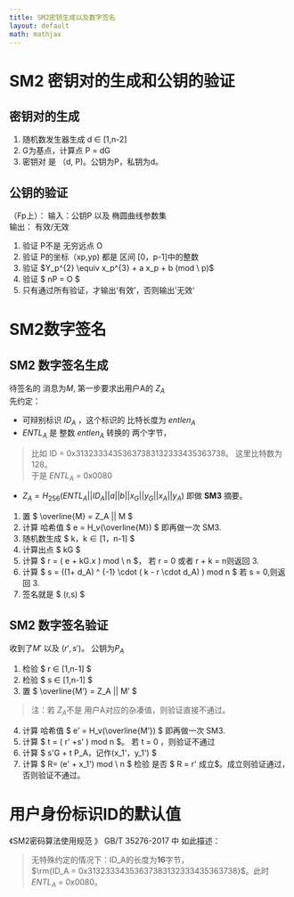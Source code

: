 ```yaml
---
title: SM2密钥生成以及数字签名
layout: default
math: mathjax
---
```


# SM2 密钥对的生成和公钥的验证
## 密钥对的生成
1. 随机数发生器生成 d ∈ [1,n-2]  
2. G为基点，计算点 P = dG  
3. 密钥对 是 （d, P)。公钥为P，私钥为d。

## 公钥的验证
（Fp上）：
输入：公钥P 以及 椭圆曲线参数集  
输出： 有效/无效

1. 验证 P不是 无穷远点 O  
2. 验证 P的坐标（xp,yp) 都是 区间 [0，p-1]中的整数  
3. 验证 \$Y_p^{2}  \equiv x_p^{3} + a x_p + b (mod \ p)\$  
4. 验证 $ nP = O $  
5. 只有通过所有验证，才输出‘有效’，否则输出’无效‘  

# SM2数字签名
## SM2 数字签名生成 
待签名的 消息为$M$,  第一步要求出用户A的 $Z_A$  
先约定：  
- 可辩别标识 $ID_A$ ，这个标识的 比特长度为 $entlen_A$  
- $ENTL_A$ 是 整数  $entlen_A$  转换的 两个字节，  
> 比如 ID = 0x31323334353637383132333435363738。 这里比特数为128。  
于是 $ENTL_A$ = 0x0080  


- $Z_A  = H_{256}(ENTL _A|| ID_A || a || b || x_G || y_G|| x_A || y_A )$ 即做 **SM3** 摘要。  
1. 置 $ \overline{M} = Z_A || M $   
2. 计算 哈希值 $ e = H_v(\overline{M}) $ 即再做一次 SM3.  
3. 随机数生成 $ k，k ∈ [1，n-1] $  
4. 计算出点 $ kG $  
5. 计算 $ r = ( e + kG.x ) mod \ n $， 若 r = 0 或者 r + k = n则返回 3.  
6. 计算  $ s = ((1+ d_A) ^ {-1} \cdot  ( k - r \cdot d_A) ) mod n $ 若 s = 0,则返回 3.  
7. 签名就是 $ (r,s) $  

## SM2 数字签名验证 
收到了$M'$ 以及 $(r',s')$。 公钥为$P_A$  
1. 检验 $ r ∈ [1,n-1] $  
2. 检验 $ s ∈ [1,n-1] $  
3. 置  $ \overline{M‘} = Z_A || M’ $   
> 注：若 $Z_A$不是 用户A对应的杂凑值，则验证直接不通过。  
4. 计算 哈希值 $ e’ = H_v(\overline{M‘}) $ 即再做一次 SM3.  
5. 计算 $ t = ( r' +s' ) mod n $。 若 t = 0 ，则验证不通过  
6. 计算 $ s'G  + t P_A，记作(x_1'，y_1') $  
7. 计算 $ R= (e' + x_1') mod \ n $ 检验 是否 $ R = r' 成立$。成立则验证通过，否则验证不通过。  

# 用户身份标识ID的默认值
《SM2密码算法使用规范 》 GB/T 35276-2017 中 如此描述：  
> 无特殊约定的情况下：ID_A的长度为**16**字节，  
$\rm{ID_A  = 0x31323334353637383132333435363738}$。此时 $ENTL_A$ = 0x0080。  

